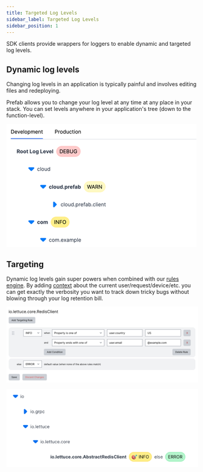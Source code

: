 ```yaml
---
title: Targeted Log Levels
sidebar_label: Targeted Log Levels
sidebar_position: 1
---
```


SDK clients provide wrappers for loggers to enable dynamic and targeted log levels.

## Dynamic log levels

Changing log levels in an application is typically painful and involves editing files and redeploying.

Prefab allows you to change your log level at any time at any place in your stack. You can set levels anywhere in your application's tree (down to the function-level).

![dynamic levels](/img/docs/explanations/dynamic-levels.png)

## Targeting

Dynamic log levels gain super powers when combined with our [rules engine](rules-and-segmentation). By adding [context](/docs/explanations/concepts/context) about the current user/request/device/etc. you can get exactly the verbosity you want to track down tricky bugs without blowing through your log retention bill.

![targeted log rules](/img/docs/explanations/targeted-log-rules.png)

![targeted log level](/img/docs/explanations/targeted-log-level.png)
